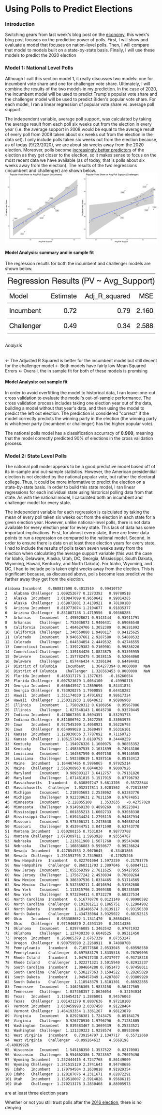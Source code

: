 # Using Polls to Predict Elections

### Introduction

Switching gears from last week's blog post on the [economy](Econ.md), this week's
blog post focuses on the predictive power of polls. First, I will show and evaluate a model
that focuses on nation-level polls. Then, I will compare that model to models built
on a state-by-state basis. Finally, I will use these models to predict the 2020 election

### Model 1: National Level Polls

Although I call this section model 1, it really discusses two models: one for incumbent vote share
and one for challenger vote share. Ultimately, I will combine the results of the two models in my prediction.
In the case of 2020, the incumbent model will be used to predict Trump's popular vote share and the 
challenger model will be used to predict Biden's popular vote share. For each model, I ran a linear regression of
popular vote share vs. average poll support. 

The independent variable, average poll support,
was calculated by taking the average result from each poll six weeks out from the election
in every year (i.e. the average support in 2008 would be equal to the average result of every poll from 2008
taken about six weeks out from the election in the data set). I only include polls taken six weeks
out from the election because, as of today (9/23/2020), we are about six weeks away from the 2020
election. Moreover, polls become [increasingly better predictors](https://www.semanticscholar.org/paper/Election-forecasting%3A-Too-far-out-Jennings-Lewis-Beck/7d0621cd3f984483652caf09e7764c88233948d7) of the election as they get
closer to the election, so it makes sense to focus on the most recent data we have available (as of today, that is polls
about six weeks away from the election). The results of the two regressions (incumbent and challenger) are 
shown below. 
![plots](Gov1347-master/figures/national_polls_plots.png)

#### Model Analysis: summary and in sample fit

The regression results for both the incumbent and challenger models are shown below.
![plot](Gov1347-master/figures/national_reg_table.png)
###### Analysis
<- The Adjusted R Squared is better for the incumbent model but still decent for the challenger model
<- Both models have fairly low Mean Squared Errors
<- Overall, the in sample fit for both of these models is promising

#### Model Analysis: out sample fit
In order to avoid overfitting the model to historical data, I ran
leave-one-out cross validation to evaluate the model's out-of-sample performance.
The cross validation process includes taking one election year out of the data,
building a model without that year's data, and then using the model to predict
the left out election. The prediction is considered "correct" if the model
correctly predicts the winning party in the election (the winning party
is whichever party (incumbent or challenger) has the higher popular vote). 

The national polls model has a classification accurracy of **0.900**, meaning
that the model correctly predicted 90% of elections in the cross validation
process. 

### Model 2: State Level Polls

The national poll model appears to be a good predictive model based off of its in-sample
and out-sample statistics. However, the American presidentiial election is not decided 
by the national popular vote, but rather the electoral college. Thus, it could be more
informative to predict the election on a state-by-state basis. In order to build this 
state model, I ran linear regressions for each individual state using historical polling
data from that state. As with the national model, I calculated both an incumbent and challenger
model for every state. 

The independent variable for each regression is calculated by taking 
the mean of every poll taken six weeks out from the election in each state for a given 
election year. However, unlike national-level polls, there is not data available for 
every election year for every state. This lack of data has some important implications.
First, for almost every state, there are fewer data points to run a regression on compared
to the national model. Second, in order to ensure there is data on at least three election
years for every state, I had to include the results of polls taken seven weeks away
from the election when calculating the average support variable (this was the case for 
Idaho, Delaware, Alaska, Utah, DC, Georgia, Mississippi, South Dakota, Wyoming,
Hawaii, Kentucky, and North Dakota). For Idaho, Wyoming, and DC, I had to include
polls taken eight weeks away from the election. This is significant because, as
discussed above, polls become less predictive the farther away they get from the 
election. 

```
Alabama	Incumbent	0.868817690	0.4013510	0.99410757
2	Alabama	Challenger	1.009252677	0.2273392	0.99780518
3	Alaska	Incumbent	1.010847099	0.9650642	0.99014385
4	Alaska	Challenger	1.659872801	3.4139921	0.78180180
5	Arizona	Incumbent	0.819773074	1.2104677	0.91835377
6	Arizona	Challenger	0.831007138	1.4719556	0.90368285
7	Arkansas	Incumbent	1.495028621	0.9143144	0.93911791
8	Arkansas	Challenger	1.752036073	1.9406431	0.69086548
9	California	Incumbent	1.484624706	1.3052389	0.96281092
10	California	Challenger	1.340550080	1.9480117	0.94125625
11	Colorado	Incumbent	0.946637661	2.9287580	0.54888532
12	Colorado	Challenger	1.044534854	2.4449532	0.42746555
13	Connecticut	Incumbent	1.339229382	0.2169901	0.99836226
14	Connecticut	Challenger	1.339184426	1.8823875	0.93395955
15	Delaware	Incumbent	1.357782475	4.3038115	0.52064060
16	Delaware	Challenger	1.057446434	4.3386194	0.64494481
17	District of Columbia	Incumbent	1.364277394	0.0000000	NaN
18	District of Columbia	Challenger	1.326563453	0.0000000	NaN
19	Florida	Incumbent	0.465317176	1.1377635	-0.16266654
20	Florida	Challenger	0.007523679	1.0054100	-0.49990715
21	Georgia	Incumbent	0.666643947	1.2869696	0.84431874
22	Georgia	Challenger	0.753920275	1.7900855	0.64418282
23	Hawaii	Incumbent	1.351174030	1.4701692	0.98617324
24	Hawaii	Challenger	1.250311933	1.8640632	0.96906968
25	Illinois	Incumbent	1.758020312	0.6186956	0.95967086
26	Illinois	Challenger	1.027548143	1.0645738	0.93570445
27	Indiana	Incumbent	0.470067303	0.5694351	0.53293773
28	Indiana	Challenger	0.811006762	2.1627258	0.33063975
29	Iowa	Incumbent	0.927545300	1.4068921	0.56226793
30	Iowa	Challenger	0.654999028	1.3680497	0.56316101
31	Kansas	Incumbent	1.120930036	3.7787892	0.71160723
32	Kansas	Challenger	1.106157348	3.8189793	0.34440259
33	Kentucky	Incumbent	1.194976326	1.1600975	0.96855352
34	Kentucky	Challenger	1.498307535	2.1631899	0.74943106
35	Louisiana	Incumbent	1.164587590	0.4907150	0.99140505
36	Louisiana	Challenger	1.592388619	1.9387516	0.85153412
37	Maine	Incumbent	1.164487485	0.5996865	0.97925314
38	Maine	Challenger	1.566300963	0.6844030	0.98007926
39	Maryland	Incumbent	0.989383127	3.6412757	0.79131820
40	Maryland	Challenger	1.071481815	3.1517915	0.87796792
41	Massachusetts	Incumbent	0.630897247	5.6813705	0.55722844
42	Massachusetts	Challenger	1.032317811	3.0201562	0.72813897
43	Michigan	Incumbent	1.218935683	2.2538062	0.63283776
44	Michigan	Challenger	0.922339631	2.7821159	0.67074851
45	Minnesota	Incumbent	-2.228055108	1.3533635	-0.42757020
46	Minnesota	Challenger	0.914969130	0.4890269	0.95223841
47	Mississippi	Incumbent	1.001855213	1.6002733	0.93038338
48	Mississippi	Challenger	1.639434424	1.2795115	0.94487934
49	Missouri	Incumbent	0.975306121	1.2478638	0.94688744
50	Missouri	Challenger	0.453944751	3.0471590	0.63743770
51	Montana	Incumbent	1.050288155	0.7531834	0.98773788
52	Montana	Challenger	1.079309711	1.5963928	0.93554767
53	Nebraska	Incumbent	1.213611960	1.5671768	0.95543498
54	Nebraska	Challenger	1.108836883	0.5950677	0.99236624
55	Nevada	Incumbent	0.427854553	2.9070645	-0.33401865
56	Nevada	Challenger	1.291593795	2.7349683	-0.17025246
57	New Hampshire	Incumbent	0.822701064	1.5972259	0.21781776
58	New Hampshire	Challenger	0.868311703	2.3897046	0.60847111
59	New Jersey	Incumbent	1.055369399	2.7811625	0.59427955
60	New Jersey	Challenger	1.175677242	2.4930834	0.70089264
61	New Mexico	Incumbent	0.386397536	1.0334465	0.51714565
62	New Mexico	Challenger	0.532389211	1.4010894	0.51982680
63	New York	Incumbent	1.113815796	2.3969488	0.89235589
64	New York	Challenger	0.973294411	4.8732279	0.68227534
65	North Carolina	Incumbent	0.516770770	0.0121149	0.99980592
66	North Carolina	Challenger	0.101381211	0.1865751	0.12904902
67	North Dakota	Incumbent	1.101486574	3.0139117	0.93150339
68	North Dakota	Challenger	1.434735064	3.9325022	0.80152515
69	Ohio	Incumbent	0.983308652	1.1341470	0.86584364
70	Ohio	Challenger	0.971946870	2.4393139	0.20114386
71	Oklahoma	Incumbent	1.029746085	1.3463542	0.97071932
72	Oklahoma	Challenger	1.127430330	0.6048525	0.99311450
73	Oregon	Incumbent	0.260865379	2.6767339	0.07353247
74	Oregon	Challenger	0.900759598	2.2268911	0.74088708
75	Pennsylvania	Incumbent	0.710577860	2.0533045	0.69598550
76	Pennsylvania	Challenger	0.697583179	1.8335518	0.70769095
77	Rhode Island	Incumbent	1.047617238	2.0737977	0.93718318
78	Rhode Island	Challenger	1.022271321	3.5015940	0.82912237
79	South Carolina	Incumbent	1.004664288	0.7851473	0.97458011
80	South Carolina	Challenger	0.530227363	3.1594522	0.28265029
81	South Dakota	Incumbent	1.049457849	1.4287887	0.93809920
82	South Dakota	Challenger	1.118543379	1.8101301	0.88922855
83	Tennessee	Incumbent	1.346256305	1.9833158	0.56417565
84	Tennessee	Challenger	1.037468357	2.8626054	-0.32194034
85	Texas	Incumbent	1.136454217	1.2886801	0.94576063
86	Texas	Challenger	1.001431279	0.8807636	0.97218100
87	Vermont	Incumbent	1.030459998	2.0307450	0.91228484
88	Vermont	Challenger	1.464193354	1.3361267	0.98123879
89	Virginia	Incumbent	0.829286381	1.7243475	0.85184179
90	Virginia	Challenger	0.926770930	1.9796796	0.71281805
91	Washington	Incumbent	0.839383467	3.3669439	0.25333521
92	Washington	Challenger	1.121339323	1.9258574	0.88933846
93	West Virginia	Incumbent	0.739154797	2.1347717	0.55712669
94	West Virginia	Challenger	-0.099264613	4.5669198	-0.49839926
95	Wisconsin	Incumbent	1.545188350	1.3537522	0.82170901
96	Wisconsin	Challenger	0.954602386	1.7823557	0.79079490
97	Wyoming	Incumbent	1.232444415	4.7247768	0.86149009
98	Wyoming	Challenger	1.241515129	2.3741643	0.94748686
99	Idaho	Incumbent	1.179794504	3.2630818	0.91929354
100	Idaho	Challenger	1.128187076	4.2311671	0.82872291
101	Utah	Incumbent	1.159518007	2.5914826	0.95686115
102	Utah	Challenger	1.270213176	3.2830468	0.88905973
```


are at least three election years



Whether or not you still trust polls after
the [2016 election](https://www.pewresearch.org/fact-tank/2016/11/09/why-2016-election-polls-missed-their-mark/),
there is no denying 
